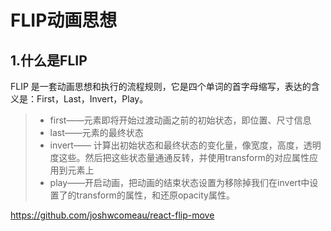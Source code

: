 <!--
 * @Author: dtdths
 * @Date: 2020-11-04 10:11:30
 * @LastEditTime: 2020-11-17 11:08:27
 * @FilePath: /blog/blog/003.FLIP动画思想.md
-->

# FLIP动画思想

## 1.什么是FLIP

FLIP 是一套动画思想和执行的流程规则，它是四个单词的首字母缩写，表达的含义是：First，Last，Invert，Play。

> * first——元素即将开始过渡动画之前的初始状态，即位置、尺寸信息
> * last——元素的最终状态
> * invert—— 计算出初始状态和最终状态的变化量，像宽度，高度，透明度这些。然后把这些状态量通通反转，并使用transform的对应属性应用到元素上
> * play——开启动画，把动画的结束状态设置为移除掉我们在invert中设置了的transform的属性，和还原opacity属性。


https://github.com/joshwcomeau/react-flip-move
